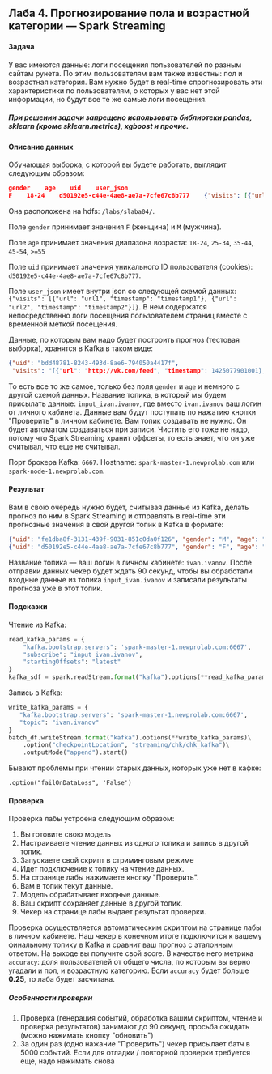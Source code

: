 ## Лаба 4. Прогнозирование пола и возрастной категории — Spark Streaming
#### Задача

У вас имеются данные: логи посещения пользователей по разным сайтам рунета. По этим пользователям вам также известны: пол и возрастная категория. Вам нужно будет в real-time спрогнозировать эти характеристики по пользователям, о которых у вас нет этой информации, но будут все те же самые логи посещения.

##### При решении задачи запрещено использовать библиотеки pandas, sklearn (кроме sklearn.metrics), xgboost и прочие.

#### Описание данных

Обучающая выборка, с которой вы будете работать, выглядит следующим образом:

```json
gender    age    uid    user_json
F    18-24    d50192e5-c44e-4ae8-ae7a-7cfe67c8b777    {"visits": [{"url": "http://zebra-zoya.ru/200028-chehol-organayzer-dlja-macbook-11-grid-it.html?utm_campaign=397720794&utm_content=397729344&utm_medium=cpc&utm_source=begun", "timestamp": 1419688144068}, {"url": "http://news.yandex.ru/yandsearch?cl4url=chezasite.com/htc/htc-one-m9-delay-86327.html&lr=213&rpt=story", "timestamp": 1426666298001}, {"url": "http://www.sotovik.ru/news/240283-htc-one-m9-zaderzhivaetsja.html", "timestamp": 1426666298000}, {"url": "http://news.yandex.ru/yandsearch?cl4url=chezasite.com/htc/htc-one-m9-delay-86327.html&lr=213&rpt=story", "timestamp": 1426661722001}, {"url": "http://www.sotovik.ru/news/240283-htc-one-m9-zaderzhivaetsja.html", "timestamp": 1426661722000}]}
```

Она расположена на hdfs: `/labs/slaba04/`.

Поле `gender` принимает значения `F` (женщина) и `M` (мужчина).

Поле `age` принимает значения диапазона возраста: `18-24`, `25-34`, `35-44`, `45-54`, `>=55`

Поле `uid` принимает значения уникального ID пользователя (cookies): `d50192e5-c44e-4ae8-ae7a-7cfe67c8b777`.

Поле `user_json` имеет внутри json со следующей схемой данных: `{"visits": [{"url": "url1", "timestamp": "timestamp1"}, {"url": "url2", "timestamp": "timestamp2"}]}`. В нем содержатся непосредственно логи посещения пользователем страниц вместе с временной меткой посещения.

Данные, по которым вам надо будет построить прогноз (тестовая выборка), хранятся в Kafka в таком виде:

```json
{"uid": "bdd48781-8243-493d-8ae6-794050a4417f",
 "visits": "[{"url": "http://vk.com/feed", "timestamp": 1425077901001}, {"url": "http://big-cards.a5ltd.com/app/html/vk.html?api_url=http://api.vk.com/api.php&api_id=1804162&api_settings=663823&viewer_id=40849488&viewer_type=2&sid=1b77e9ca975573fed6e31746ca58ea2509f3588d918e7dab2a291f7f7579ae7dab6c21058c837b74b1fbb&secret=37339dfcbf&access_token=06c53bd8f9f9a0afad23b4e166e448495396259fc5a1c5e5243474df82591bd5d0afe877d993ea4a82a81&user_id=40849488&group_id=0&is_app_user=1&auth_key=d7c91ad4bb27e20cb3ed81810f5649db&language=0&parent_language=0&ad_info=elsdcqvcsvftaqxtawjsxht b0q8htjxuvbbjrvbnwojfji2ha8h&is_secure=0&ads_app_id=1804162_903aa103fa48b1e378&referrer=menu&lc_name=2c073eed&hash=", "timestamp": 1425077901000}]"}
```

То есть все то же самое, только без поля `gender` и `age` и немного с другой схемой данных. Название топика, в который мы будем присылать данные: `input_ivan.ivanov`, где вместо `ivan.ivanov` ваш логин от личного кабинета. Данные вам будут поступать по нажатию кнопки "Проверить" в личном кабинете. Вам топик создавать не нужно. Он будет автоматом создаваться при записи. Чистить его тоже не надо, потому что Spark Streaming хранит оффсеты, то есть знает, что он уже считывал, что еще не считывал.

Порт брокера Kafka: `6667`. Hostname: `spark-master-1.newprolab.com` или `spark-node-1.newprolab.com`.

#### Результат

Вам в свою очередь нужно будет, считывая данные из Kafka, делать прогноз по ним в Spark Streaming и отправлять в real-time эти прогнозные значения в свой другой топик в Kafka в формате:

```json
{"uid": "fe1dba8f-3131-439f-9031-851c0da0f126", "gender": "M", "age": "25-34"}
{"uid": "d50192e5-c44e-4ae8-ae7a-7cfe67c8b777", "gender": "F", "age": "18-24"}
```

Название топика — ваш логин в личном кабинете: `ivan.ivanov`. После отправки данных чекер будет ждать 90 секунд, чтобы вы обработали входные данные из топика `input_ivan.ivanov` и записали результаты прогноза уже в этот топик.

#### Подсказки

Чтение из Kafka:

```python
read_kafka_params = {
    "kafka.bootstrap.servers": 'spark-master-1.newprolab.com:6667',
    "subscribe": "input_ivan.ivanov",
    "startingOffsets": "latest"
}
kafka_sdf = spark.readStream.format("kafka").options(**read_kafka_params).load()
```

Запись в Kafka:

```python
write_kafka_params = {
   "kafka.bootstrap.servers": 'spark-master-1.newprolab.com:6667',
   "topic": "ivan.ivanov"
}
batch_df.writeStream.format("kafka").options(**write_kafka_params)\
    .option("checkpointLocation", "streaming/chk/chk_kafka")\
    .outputMode("append").start()
```

Бывают проблемы при чтении старых данных, которых уже нет в кафке:

```
.option("failOnDataLoss", 'False')
```

#### Проверка

Проверка лабы устроена следующим образом:

1. Вы готовите свою модель
2. Настраиваете чтение данных из одного топика и запись в другой топик.
3. Запускаете свой скрипт в стриминговым режиме
4. Идет подключение к топику на чтение данных.
5. На странице лабы нажимаете кнопку "Проверить".
6. Вам в топик текут данные.
7. Модель обрабатывает входные данные.
8. Ваш скрипт сохраняет данные в другой топик.
9. Чекер на странице лабы выдает результат проверки.

Проверка осуществляется автоматическим скриптом на странице лабы в личном кабинете. Наш чекер в конечном итоге подключится к вашему финальному топику в Kafka и сравнит ваш прогноз с эталонным ответом. На выходе вы получите свой score. В качестве него метрика `accuracy`: доля пользователей от общего числа, по которым вы верно угадали и пол, и возрастную категорию. Если `accuracy` будет больше **0.25**, то лаба будет засчитана.

##### Особенности проверки

1. Проверка (генерация событий, обработка вашим скриптом, чтение и проверка результатов) занимают до 90 секунд, просьба ожидать (можно нажимать кнопку "обновить")
2. За один раз (одно нажание "Проверить") чекер присылает батч в 5000 событий. Если для отладки / повторной проверки требуется еще, надо нажимать снова

